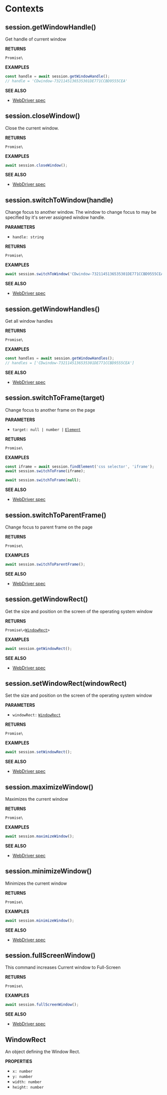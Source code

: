 # Contexts

## session.getWindowHandle\(\)

Get handle of current window

**RETURNS**

`Promise\`

**EXAMPLES**

```typescript
const handle = await session.getWindowHandle();
// handle = 'CDwindow-7321145136535301DE771CCBD9555CEA'
```

**SEE ALSO**

* [WebDriver spec](https://www.w3.org/TR/webdriver/#get-window-handle)

## session.closeWindow\(\)

Close the current window.

**RETURNS**

`Promise\`

**EXAMPLES**

```typescript
await session.closeWindow();
```

**SEE ALSO**

* [WebDriver spec](https://www.w3.org/TR/webdriver/#close-window)

## session.switchToWindow\(handle\)

Change focus to another window. The window to change focus to may be specified by it's server assigned window handle.

**PARAMETERS**

* `handle: string`

**RETURNS**

`Promise\`

**EXAMPLES**

```typescript
await session.switchToWindow('CDwindow-7321145136535301DE771CCBD9555CEA');
```

**SEE ALSO**

* [WebDriver spec](https://www.w3.org/TR/webdriver/#switch-to-window)

## session.getWindowHandles\(\)

Get all window handles

**RETURNS**

`Promise\`

**EXAMPLES**

```typescript
const handles = await session.getWindowHandles();
// handles = ['CDwindow-7321145136535301DE771CCBD9555CEA']
```

**SEE ALSO**

* [WebDriver spec](https://www.w3.org/TR/webdriver/#get-window-handles)

## session.switchToFrame\(target\)

Change focus to another frame on the page

**PARAMETERS**

* `target: null | number |` [`Element`](index.md#element)

**RETURNS**

`Promise\`

**EXAMPLES**

```typescript
const iframe = await session.findElement('css selector', 'iframe');
await session.switchToFrame(iframe);
```

```typescript
await session.switchToFrame(null);
```

**SEE ALSO**

* [WebDriver spec](https://www.w3.org/TR/webdriver/#switch-to-frame)

## session.switchToParentFrame\(\)

Change focus to parent frame on the page

**RETURNS**

`Promise\`

**EXAMPLES**

```typescript
await session.switchToParentFrame();
```

**SEE ALSO**

* [WebDriver spec](https://www.w3.org/TR/webdriver/#switch-to-frame)

## session.getWindowRect\(\)

Get the size and position on the screen of the operating system window

**RETURNS**

`Promise\<`[`WindowRect`](contexts.md#windowrect)`>`

**EXAMPLES**

```typescript
await session.getWindowRect();
```

**SEE ALSO**

* [WebDriver spec](https://www.w3.org/TR/webdriver/#get-window-rect)

## session.setWindowRect\(windowRect\)

Set the size and position on the screen of the operating system window

**PARAMETERS**

* `windowRect:` [`WindowRect`](contexts.md#windowrect)

**RETURNS**

`Promise\`

**EXAMPLES**

```typescript
await session.setWindowRect();
```

**SEE ALSO**

* [WebDriver spec](https://www.w3.org/TR/webdriver/#set-window-rect)

## session.maximizeWindow\(\)

Maximizes the current window

**RETURNS**

`Promise\`

**EXAMPLES**

```typescript
await session.maximizeWindow();
```

**SEE ALSO**

* [WebDriver spec](https://www.w3.org/TR/webdriver/#maximize-window)

## session.minimizeWindow\(\)

Minimizes the current window

**RETURNS**

`Promise\`

**EXAMPLES**

```typescript
await session.minimizeWindow();
```

**SEE ALSO**

* [WebDriver spec](https://www.w3.org/TR/webdriver/#minimize-window)

## session.fullScreenWindow\(\)

This command increases Current window to Full-Screen

**RETURNS**

`Promise\`

**EXAMPLES**

```typescript
await session.fullScreenWindow();
```

**SEE ALSO**

* [WebDriver spec](https://www.w3.org/TR/webdriver/#fullscreen-window)

## WindowRect

An object defining the Window Rect.

**PROPERTIES**

* `x: number`
* `y: number`
* `width: number`
* `height: number`

